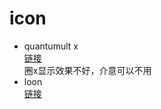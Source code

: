 #  icon  
- quantumult x  
[链接](https://github.com/Springsu313/quantumult/blob/79f22d36be2cbe4073c9b337cd8f563e6bafe881/icon/json/spring-mini.json)  
圈x显示效果不好，介意可以不用
- loon  
[链接](https://github.com/Springsu313/loon/blob/441480e2fa58eed4169a5c8f33a1bc54042478e2/loon-mini.json)
